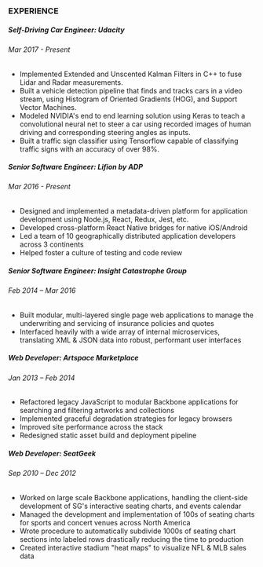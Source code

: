 ### EXPERIENCE

##### Self-Driving Car Engineer: Udacity
###### Mar 2017 - Present
- Implemented Extended and Unscented Kalman Filters in C++ to fuse Lidar and Radar measurements.
- Built a vehicle detection pipeline that finds and tracks cars in a video stream, using Histogram of Oriented Gradients (HOG), and Support Vector Machines.
- Modeled NVIDIA's end to end learning solution using Keras to teach a convolutional neural net to steer a car using recorded images of human driving and corresponding steering angles as inputs.
- Built a traffic sign classifier using Tensorflow capable of classifying traffic signs with an accuracy of over 98%.

##### Senior Software Engineer: Lifion by ADP
###### Mar 2016 - Present
- Designed and implemented a metadata-driven platform for application development using Node.js, React, Redux, Jest, etc.
- Developed cross-platform React Native bridges for native iOS/Android
- Led a team of 10 geographically distributed application developers across 3 continents
- Helped foster a culture of testing and code review

##### Senior Software Engineer: Insight Catastrophe Group
###### Feb 2014 – Mar 2016
- Built modular, multi-layered single page web applications to manage the underwriting and servicing of insurance policies and quotes
- Interfaced heavily with a wide array of internal microservices, translating XML & JSON data into robust, performant user interfaces

##### Web Developer: Artspace Marketplace
###### Jan 2013 – Feb 2014
- Refactored legacy JavaScript to modular Backbone applications for searching and filtering artworks and collections
- Implemented graceful degradation strategies for legacy browsers
- Improved site performance across the stack
- Redesigned static asset build and deployment pipeline

##### Web Developer: SeatGeek
###### Sep 2010 – Dec 2012
- Worked on large scale Backbone applications, handling the client-side development of SG's interactive seating charts, and events calendar
- Managed the development and implementation of 100s of seating charts for sports and concert venues across North America
- Wrote procedure to automatically subdivide 1000s of seating chart sections into labeled rows drastically reducing the time to production
- Created interactive stadium "heat maps" to visualize NFL & MLB sales data
